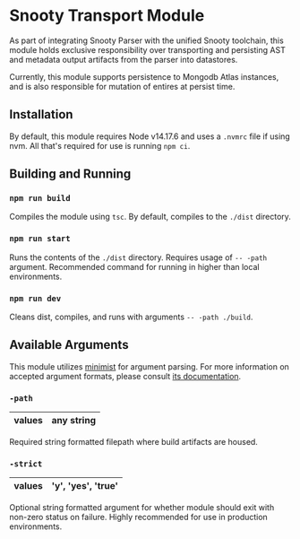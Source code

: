 # Snooty Transport Module

As part of integrating Snooty Parser with the unified Snooty toolchain, this module holds exclusive responsibility over transporting and persisting AST and metadata output artifacts from the parser into datastores.

Currently, this module supports persistence to Mongodb Atlas instances, and is also responsible for mutation of entires at persist time.

## Installation

By default, this module requires Node v14.17.6 and uses a `.nvmrc` file if using nvm.
All that's required for use is running `npm ci`.

## Building and Running

### `npm run build`

Compiles the module using `tsc`. By default, compiles to the `./dist` directory.

### `npm run start`

Runs the contents of the `./dist` directory.
Requires usage of `-- -path` argument.
Recommended command for running in higher than local environments.

### `npm run dev`

Cleans dist, compiles, and runs with arguments `-- -path ./build`.

## Available Arguments

This module utilizes [minimist](https://www.npmjs.com/package/minimist) for argument parsing.
For more information on accepted argument formats, please consult [its documentation](https://www.npmjs.com/package/minimist).

### `-path`

| values | any string |
| ------ | ---------- |

Required string formatted filepath where build artifacts are housed.

### `-strict`

| values | 'y', 'yes', 'true' |
| ------ | ------------------ |

Optional string formatted argument for whether module should exit with non-zero status on failure.
Highly recommended for use in production environments.

